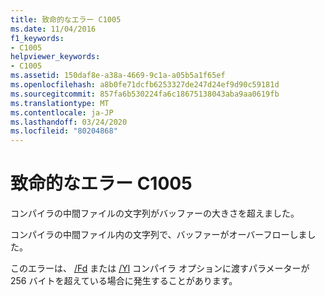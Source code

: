 ```yaml
---
title: 致命的なエラー C1005
ms.date: 11/04/2016
f1_keywords:
- C1005
helpviewer_keywords:
- C1005
ms.assetid: 150daf8e-a38a-4669-9c1a-a05b5a1f65ef
ms.openlocfilehash: a8b0fe71dcfb6253327de247d24ef9d90c59181d
ms.sourcegitcommit: 857fa6b530224fa6c18675138043aba9aa0619fb
ms.translationtype: MT
ms.contentlocale: ja-JP
ms.lasthandoff: 03/24/2020
ms.locfileid: "80204868"
---
```

# <a name="fatal-error-c1005"></a>致命的なエラー C1005

コンパイラの中間ファイルの文字列がバッファーの大きさを超えました。

コンパイラの中間ファイル内の文字列で、バッファーがオーバーフローしました。

このエラーは、 [/Fd](../../build/reference/fd-program-database-file-name.md) または [/Yl](../../build/reference/yl-inject-pch-reference-for-debug-library.md) コンパイラ オプションに渡すパラメーターが 256 バイトを超えている場合に発生することがあります。
